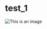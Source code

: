 # test_1

![This is an image]("Tableau_Building_interactive_navigational_features_for_users\Assets\thumbnail.jpeg")
